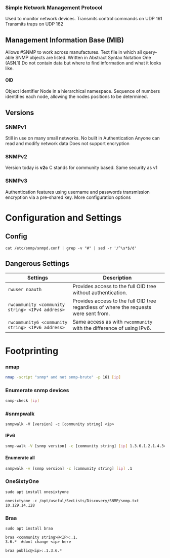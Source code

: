 ### Simple Network Management Protocol 

Used to monitor network devices.
Transmits control commands on UDP 161
Transmits traps on UDP 162

## Management Information Base (MIB)

Allows #SNMP to work across manufactures. 
Text file in which all query-able SNMP objects are listed. 
Written in Abstract Syntax Notation One (ASN.1)
Do not contain data but where to find information and what it looks like.
#### OID 
Object Identifier
Node in a hierarchical namespace.
Sequence of numbers identifies each node, allowing the nodes positions to be determined. 


## Versions 
### SNMPv1
Still in use on many small networks. 
No built in Authentication 
	Anyone can read and modify network data
Does not support encryption 

### SNMPv2
Version today is **v2c**
	C stands for community based.
Same security as v1

### SNMPv3 
Authentication features using username and passwords 
transmission encryption via a pre-shared key.
More configuration options

# Configuration and Settings
## Config
```shell-session
cat /etc/snmp/snmpd.conf | grep -v "#" | sed -r '/^\s*$/d'
```
## Dangerous Settings 

|**Settings**|**Description**|
|---|---|
|`rwuser noauth`|Provides access to the full OID tree without authentication.|
|`rwcommunity <community string> <IPv4 address>`|Provides access to the full OID tree regardless of where the requests were sent from.|
|`rwcommunity6 <community string> <IPv6 address>`|Same access as with `rwcommunity` with the difference of using IPv6.|

# Footprinting

### nmap 
```bash
nmap -script "snmp* and not snmp-brute" -p 161 [ip]
```
### Enumerate snmp devices 
```bash 
snmp-check [ip]
```
### #snmpwalk
```shell
snmpwalk -V [version] -c [community string] <ip>
```
#### IPv6 
```bash 
snmp-walk -V [snmp version] -c [community string] [ip] 1.3.6.1.2.1.4.34.1.3
```
#### Enumerate all 
```bash 
snmpwalk -v [snmp version] -c [community string] [ip] .1
```
### OneSixtyOne
```shell
sudo apt install onesixtyone

onesixtyone -c /opt/useful/SecLists/Discovery/SNMP/snmp.txt 10.129.14.128
```

### Braa 
```shell
sudo apt install braa

braa <community string>@<IP>:.1.
3.6.*  #dont change <ip> here

braa public@<ip>:.1.3.6.*
```
